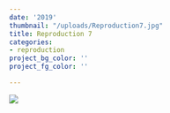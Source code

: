 ```yaml
---
date: '2019'
thumbnail: "/uploads/Reproduction7.jpg"
title: Reproduction 7
categories:
- reproduction
project_bg_color: ''
project_fg_color: ''

---
```

![](https://scontent-amt2-1.xx.fbcdn.net/v/t1.15752-9/64956701_2753650731330451_9097447388192178176_n.jpg?_nc_cat=108&_nc_oc=AQnAprRGRgnBS0bvTtffQDni5yFfI4hnecR1lmJSKBMwltPLKfAYy8dNEOpERvVuUzY&_nc_ht=scontent-amt2-1.xx&oh=74c3c555a211c9176def5898931ffc17&oe=5DB01ED1)
